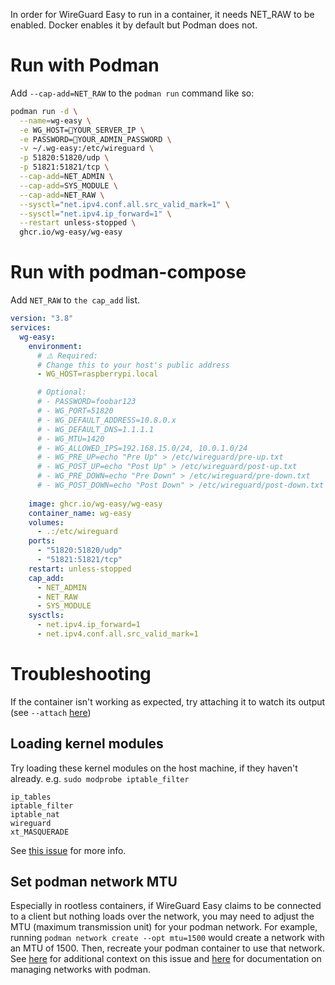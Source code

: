 In order for WireGuard Easy to run in a container, it needs NET_RAW to be enabled. Docker enables it by default but Podman does not.

# Run with Podman
Add `--cap-add=NET_RAW` to the `podman run` command like so:
```sh
podman run -d \
  --name=wg-easy \
  -e WG_HOST=🚨YOUR_SERVER_IP \
  -e PASSWORD=🚨YOUR_ADMIN_PASSWORD \
  -v ~/.wg-easy:/etc/wireguard \
  -p 51820:51820/udp \
  -p 51821:51821/tcp \
  --cap-add=NET_ADMIN \
  --cap-add=SYS_MODULE \
  --cap-add=NET_RAW \
  --sysctl="net.ipv4.conf.all.src_valid_mark=1" \
  --sysctl="net.ipv4.ip_forward=1" \
  --restart unless-stopped \
  ghcr.io/wg-easy/wg-easy
```

# Run with podman-compose
Add `NET_RAW` to `the cap_add` list.

```yaml
version: "3.8"
services:
  wg-easy:
    environment:
      # ⚠️ Required:
      # Change this to your host's public address
      - WG_HOST=raspberrypi.local

      # Optional:
      # - PASSWORD=foobar123
      # - WG_PORT=51820
      # - WG_DEFAULT_ADDRESS=10.8.0.x
      # - WG_DEFAULT_DNS=1.1.1.1
      # - WG_MTU=1420
      # - WG_ALLOWED_IPS=192.168.15.0/24, 10.0.1.0/24
      # - WG_PRE_UP=echo "Pre Up" > /etc/wireguard/pre-up.txt
      # - WG_POST_UP=echo "Post Up" > /etc/wireguard/post-up.txt
      # - WG_PRE_DOWN=echo "Pre Down" > /etc/wireguard/pre-down.txt
      # - WG_POST_DOWN=echo "Post Down" > /etc/wireguard/post-down.txt
      
    image: ghcr.io/wg-easy/wg-easy
    container_name: wg-easy
    volumes:
      - .:/etc/wireguard
    ports:
      - "51820:51820/udp"
      - "51821:51821/tcp"
    restart: unless-stopped
    cap_add:
      - NET_ADMIN
      - NET_RAW
      - SYS_MODULE
    sysctls:
      - net.ipv4.ip_forward=1
      - net.ipv4.conf.all.src_valid_mark=1

```

# Troubleshooting

If the container isn't working as expected, try attaching it to watch its output (see `--attach` [here](https://docs.podman.io/en/latest/markdown/podman-start.1.html))

## Loading kernel modules

Try loading these kernel modules on the host machine, if they haven't already. e.g. `sudo modprobe iptable_filter`
```
ip_tables
iptable_filter
iptable_nat
wireguard
xt_MASQUERADE
```
See [this issue](https://github.com/containers/podman/issues/15120#issuecomment-1397571841) for more info.

## Set podman network MTU

Especially in rootless containers, if WireGuard Easy claims to be connected to a client but nothing loads over the network, you may need to adjust the MTU (maximum transmission unit) for your podman network. For example, running `podman network create --opt mtu=1500` would create a network with an MTU of 1500. Then, recreate your podman container to use that network. See [here](https://github.com/containers/podman/issues/15120#issuecomment-1369386865) for additional context on this issue and [here](https://docs.podman.io/en/latest/markdown/podman-network.1.html) for documentation on managing networks with podman.
